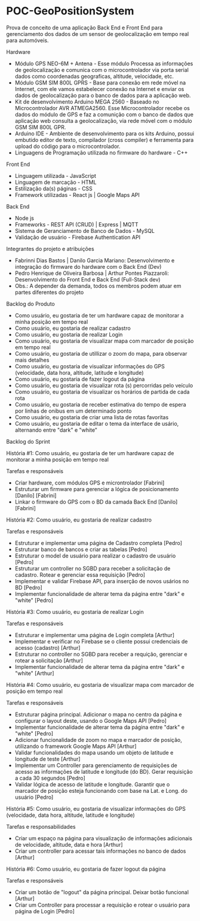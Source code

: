 # POC-GeoPositionSystem
Prova de conceito de uma aplicação Back End e Front End para gerenciamento dos dados de um sensor de geolocalização em tempo real para automóveis.

Hardware

- Módulo GPS NEO-6M + Antena - Esse módulo Processa as informações de geolocalização e comunica com o microcontrolador via porta serial dados como coordenadas geograficas, altitude, velocidade, etc.
- Módulo GSM SIM 800L GPRS - Base para conexão em rede móvel na Internet, com ele vamos estabelecer conexão na Internet e enviar os dados de geolocalização para o banco de dados para a aplicação web.
- Kit de desenvolvimento Arduino MEGA 2560 - Baseado no Microcontrolador AVR ATMEGA2560. Esse Microcontrolador recebe os dados do módulo de GPS e faz a comunição com o banco de dados que aplicação web consulta a geolocalização, via rede móvel com o módulo GSM SIM 800L GPR.
- Arduino IDE - Ambiente de desenvolvimento  para os kits Arduino, possui embutido editor de texto, compilador (cross compiler) e ferramenta para upload do código para o microcontrolador.
- Linguagens de Programação utilizada no firmware do hardware - C++

Front End

- Linguagem utilizada - JavaScript
- Linguagem de marcação - HTML
- Estilização da(s) páginas - CSS
- Framework utilizadas - React js | Google Maps API 

Back End 

- Node js
- Frameworks - REST API (CRUD) | Express | MQTT
- Sistema de Geranciamento de Banco de Dados - MySQL
- Validação de usuário - Firebase Authentication API

Integrantes do projeto e atribuições

- Fabrinni Dias Bastos | Danilo Garcia Mariano: Desenvolvimento e integração do firmware do hardware com o Back End (Dev)
- Pedro Henrique de Oliveira Barbosa | Arthur Pontes Piazzaroli: Desenvolvimento do Front End e Back End (Full-Stack dev)
- Obs.: A depender da demanda, todos os membros podem atuar em partes diferentes do projeto 


Backlog do Produto

- Como usuário, eu gostaria de ter um hardware capaz de monitorar a minha posição em tempo real 
- Como usuário, eu gostaria de realizar cadastro
- Como usuário, eu gostaria de realizar Login
- Como usuário, eu gostaria de visualizar mapa com marcador de posição em tempo real
- Como usuário, eu gostaria de utillizar o zoom do mapa, para observar mais detalhes
- Como usuário, eu gostaria de visualizar informações do GPS (velocidade, data hora, altitude, latitude e longitude)
- Como usuário, eu gostaria de fazer logout da página
- Como usuário, eu gostaria de visualizar rota (s) percorridas pelo veículo
- Como usuário, eu gostaria de visualizar os horários de partida de cada rota
- Como usuário, eu gostaria de receber estimativa do tempo de espera por linhas de onibus em um determinado ponto
- Como usuário, eu gostaria de criar uma lista de rotas favoritas
- Como usuário, eu gostaria de editar o tema da interface de usário, alternando entre "dark" e "white"



Backlog do Sprint

História #1: Como usuário, eu gostaria de ter um hardware capaz de monitorar a minha posição em tempo real 

Tarefas e responsáveis

- Criar hardware, com módulos GPS e microntrolador [Fabrini]
- Estruturar um firmware para gerenciar a lógica de posicionamento [Danilo] [Fabrini]
- Linkar o firmware do GPS com o BD da camada Back End [Danilo] [Fabrini]
  
História #2: Como usuário, eu gostaria de realizar cadastro

Tarefas e responsáveis

- Estruturar e implementar uma página de Cadastro completa [Pedro]
- Estruturar banco de bancos e criar as tabelas [Pedro]
- Estruturar o model de usuário para realizar o cadastro de usuário [Pedro]
- Estruturar um controller no SGBD para receber a solicitação de cadastro. Rotear e gerenciar essa requisição [Pedro]
- Implementar e validar Firebase API, para inserção de novos usários no BD [Pedro]
- Implementar funcionalidade de alterar tema da página entre "dark" e "white" [Pedro]

História #3: Como usuário, eu gostaria de realizar Login

Tarefas e responsáveis

- Estruturar e implementar uma página de Login completa [Arthur]
- Implementar e verificar no Firebase se o cliente possui credenciais de acesso (cadastro) [Arthur]
- Estruturar no controller no SGBD para receber a requição, gerenciar e rotear a solicitação [Arthur]
- Implementar funcionalidade de alterar tema da página entre "dark" e "white" [Arthur]
  
História #4: Como usuário, eu gostaria de visualizar mapa com marcador de posição em tempo real

Tarefas e responsáveis

- Estruturar página principal. Adicionar o mapa no centro da página e configurar o layout deste, usando o Google Maps API [Pedro]
- Implementar funcionalidade de alterar tema da página entre "dark" e "white" [Pedro]
- Adicionar funcionalidade de zoom no mapa e marcador de posição, utilizando o framework Google Maps API [Arthur]
- Validar funcionalidades do mapa usando um objeto de latitude e longitude de teste [Arthur] 
- Implementar um Controller para gerenciamento de requisições de acesso as informações de latitude e longitude (do BD). Gerar requisição a cada 30 segundos [Pedro]
- Validar lógica de acesso de latitude e longitude. Garantir que o marcador de posição esteja funcionando com base na Lat. e Long. do usuário [Pedro]

História #5: Como usuário, eu gostaria de visualizar informações do GPS (velocidade, data hora, altitude, latitude e longitude)

Tarefas e responsabilidades

- Criar um espaço na página para visualização de informações adicionais de velocidade, altitude, data e hora [Arthur]
- Criar um controller para acessar tais informações no banco de dados [Arthur]

História #6: Como usuário, eu gostaria de fazer logout da página

Tarefas e responsáveis

- Criar um botão de "logout" da página principal. Deixar botão funcional [Arthur]
- Criar um Controller para processar a requisição e rotear o usuário para página de Login [Pedro]







